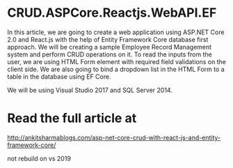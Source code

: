 # CRUD.ASPCore.Reactjs.WebAPI.EF
In this article, we are going to create a web application using ASP.NET Core 2.0 and React.js with the help of Entity Framework Core database first approach. We will be creating a sample Employee Record Management system and perform CRUD operations on it. To read the inputs from the user, we are using HTML Form element with required field validations on the client side. We are also going to bind a dropdown list in the HTML Form to a table in the database using EF Core.

We will be using Visual Studio 2017 and SQL Server 2014.
# Read the full article at
http://ankitsharmablogs.com/asp-net-core-crud-with-react-js-and-entity-framework-core/


not rebuild on vs 2019
